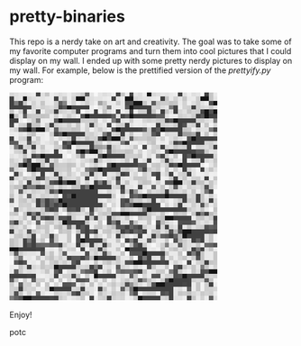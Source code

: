 # pretty-binaries

This repo is a nerdy take on art and creativity. The goal was to take some of my favorite computer programs and turn them into cool pictures that I could display on my wall. I ended up with some pretty nerdy pictures to display on my wall. For example, below is the prettified version of the *prettyify.py* program:

![Pretty Picture](example/prettified.png "prettify.py")

Enjoy!

potc